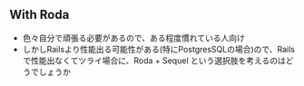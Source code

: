 ## With Roda

* 色々自分で頑張る必要があるので、ある程度慣れている人向け
* しかしRailsより性能出る可能性がある(特にPostgresSQLの場合)ので、Railsで性能出なくてツライ場合に、Roda + Sequel という選択肢を考えるのはどうでしょうか
